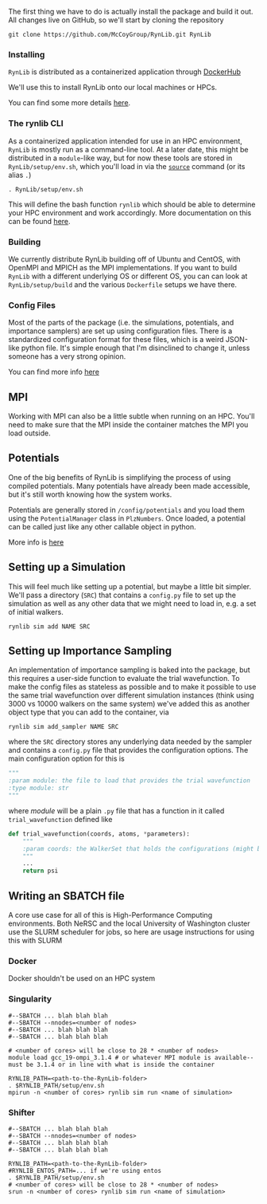 
The first thing we have to do is actually install the package and build it out. All changes live on GitHub, so we'll start by cloning the repository

```ignorelang
git clone https://github.com/McCoyGroup/RynLib.git RynLib
```

### Installing

`RynLib` is distributed as a containerized application through [DockerHub](https://hub.docker.com/repository/docker/mccoygroup/rynlib)

We'll use this to install RynLib onto our local machines or HPCs. 

You can find some more details [here](Installing.md).

### The rynlib CLI

As a containerized application intended for use in an HPC environment, `RynLib` is mostly run as a command-line tool. At a later date, this might be distributed in a `module`-like way, but for now these tools are stored in `RynLib/setup/env.sh`, which you'll load in via the [`source`](https://linuxize.com/post/bash-source-command/) command (or its alias `.`)

```shell script
. RynLib/setup/env.sh
```

This will define the bash function `rynlib` which should be able to determine your HPC environment and work accordingly. 
More documentation on this can be found [here](CommandLineInterface.md).

### Building

We currently distribute RynLib building off of Ubuntu and CentOS, with OpenMPI and MPICH as the MPI implementations.
If you want to build `RynLib` with a different underlying OS or different OS, you can can look at `RynLib/setup/build` and the various `Dockerfile` setups we have there.

### Config Files

Most of the parts of the package (i.e. the simulations, potentials, and importance samplers) are set up using configuration files. 
There is a standardized configuration format for these files, which is a weird JSON-like python file. 
It's simple enough that I'm disinclined to change it, unless someone has a very strong opinion.

You can find more info [here](ConfigFiles.md)

## MPI

Working with MPI can also be a little subtle when running on an HPC. 
You'll need to make sure that the MPI inside the container matches the MPI you load outside. 

## Potentials

One of the big benefits of RynLib is simplifying the process of using compiled potentials. 
Many potentials have already been made accessible, but it's still worth knowing how the system works.

Potentials are generally stored in `/config/potentials` and you load them using the `PotentialManager` class in `PlzNumbers`.
Once loaded, a potential can be called just like any other callable object in python.

More info is [here](Potentials.md)

## Setting up a Simulation

This will feel much like setting up a potential, but maybe a little bit simpler. 
We'll pass a directory (`SRC`) that contains a `config.py` file to set up the simulation as well as any other data that we might need to load in, e.g. a set of initial walkers.

```ignorelang
rynlib sim add NAME SRC
```

## Setting up Importance Sampling

An implementation of importance sampling is baked into the package, but this requires a user-side function to evaluate the trial wavefunction.
To make the config files as stateless as possible and to make it possible to use the same trial wavefunction over different simulation instances (think using 3000 vs 10000 walkers on the same system) we've added this as another object type that you can add to the container, via

```ignorelang
rynlib sim add_sampler NAME SRC
```

where the `SRC` directory stores any underlying data needed by the sampler and contains a `config.py` file that provides the configuration options.
The main configuration option for this is

```python
"""
:param module: the file to load that provides the trial wavefunction
:type module: str
"""
```

where _module_ will be a plain `.py` file that has a function in it called `trial_wavefunction` defined like 

```python
def trial_wavefunction(coords, atoms, *parameters):
    """
    :param coords: the WalkerSet that holds the configurations (might be many configurations at once!)
    """
    ...
    return psi
```

## Writing an SBATCH file

A core use case for all of this is High-Performance Computing environments. Both NeRSC and the local University of Washington cluster use the SLURM scheduler for jobs, so here are usage instructions for using this with SLURM

### Docker

Docker shouldn't be used on an HPC system

### Singularity

```ignorelang
#--SBATCH ... blah blah blah
#--SBATCH --nnodes=<number of nodes>
#--SBATCH ... blah blah blah
#--SBATCH ... blah blah blah

# <number of cores> will be close to 28 * <number of nodes>
module load gcc_19-ompi_3.1.4 # or whatever MPI module is available--must be 3.1.4 or in line with what is inside the container

RYNLIB_PATH=<path-to-the-RynLib-folder>
. $RYNLIB_PATH/setup/env.sh
mpirun -n <number of cores> rynlib sim run <name of simulation>
```

### Shifter

```ignorelang
#--SBATCH ... blah blah blah
#--SBATCH --nnodes=<number of nodes>
#--SBATCH ... blah blah blah
#--SBATCH ... blah blah blah

RYNLIB_PATH=<path-to-the-RynLib-folder>
#RYNLIB_ENTOS_PATH=... if we're using entos
. $RYNLIB_PATH/setup/env.sh
# <number of cores> will be close to 28 * <number of nodes>
srun -n <number of cores> rynlib sim run <name of simulation>
```